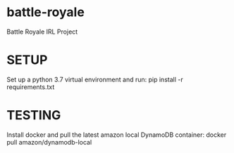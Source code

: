 # battle-royale
Battle Royale IRL Project

# SETUP
Set up a python 3.7 virtual environment and run:
  pip install -r requirements.txt

# TESTING
Install docker and pull the latest amazon local DynamoDB container:
  docker pull amazon/dynamodb-local
 
